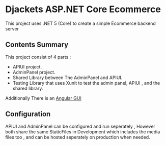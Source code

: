 # Djackets ASP.NET Core Ecommerce
This project uses .NET 5 (Core)  to create a simple Ecommerce backend server

## Contents Summary 
This project consist of 4 parts :
* APIUI project.
* AdminPanel project.
* Shared Library between The AdminPanel and APIUI.
* Testing Library that uses Xunit to test the admin panel, APIUI , and the shared library.

Additionally There is an [Angular GUI](https://github.com/rusenburn/EcommerceAngular)

## Configuration
APIUI and AdminPanel can be configured and run seperately , However both share the same StaticFiles in Development which includes the media files too , and can be hosted seperately on production when needed.









